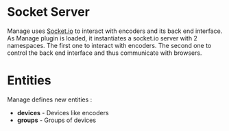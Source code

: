 # Socket Server

Manage uses [Socket.io](http://socket.io) to interact with encoders and its back end interface. As Manage plugin is loaded, it instantiates a socket.io server with 2 namespaces. The first one to interact with encoders. The second one to control the back end interface and thus communicate with browsers.

# Entities

Manage defines new entities :

- **devices** - Devices like encoders
- **groups** - Groups of devices